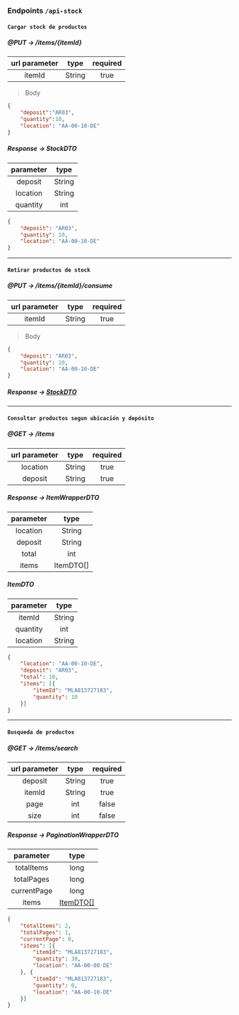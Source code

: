 ### **Endpoints** `/api-stock`
#### `Cargar stock de productos`
##### @PUT -> /items/{itemId}
| url parameter | type | required | 
| :---: | :---: | :---: |
| itemId | String | true |

> Body

```json
{
    "deposit":"AR03",
    "quantity":10,
    "location": "AA-00-10-DE"
}
```
##### Response -> StockDTO
| parameter     |   type | 
| :---:         |   :---: |
| deposit       |   String |
| location       | String |
| quantity    | int | 

```json
{
	"deposit": "AR03",
	"quantity": 10,
	"location": "AA-00-10-DE"
}
```
---
#### `Retirar productos de stock     `
##### @PUT -> /items/{itemId}/consume
| url parameter | type | required | 
| :---: | :---: | :---: |
| itemId | String | true |

> Body

```json
{
	"deposit": "AR03",
	"quantity": 10,
	"location": "AA-00-10-DE"
}
```
##### Response -> [StockDTO](#response---stockdto)

---

#### `Consultar productos segun ubicación y depósito`
##### @GET -> /items
| url parameter | type | required | 
| :---: | :---: | :---: |
| location | String | true |
| deposit | String | true |

##### Response -> ItemWrapperDTO
| parameter     |   type | 
| :---:         |   :---: |
| location       |   String |
| deposit       | String |
| total     | int | 
| items     | ItemDTO[] |

##### ItemDTO
| parameter     |   type | 
| :---:         |   :---: |
| itemId | String |
| quantity | int |
| location | String |

```json
{
	"location": "AA-00-10-DE",
	"deposit": "AR03",
	"total": 10,
	"items": [{
		"itemId": "MLA813727183",
		"quantity": 10
	}]
}
```
---

#### `Busqueda de productos`
##### @GET -> /items/search
| url parameter | type | required | 
| :---: | :---: | :---: |
| deposit | String | true |
| itemId | String | true |
| page | int | false |
| size | int | false |

##### Response -> PaginationWrapperDTO
| parameter     |   type | 
| :---:         |   :---: |
| totalItems       |   long |
| totalPages       | long |
| currentPage     | long | 
| items     | [ItemDTO[]](#itemdto) |

```json
{
	"totalItems": 2,
	"totalPages": 1,
	"currentPage": 0,
	"items": [{
		"itemId": "MLA813727183",
		"quantity": 30,
		"location": "AA-00-00-DE"
	}, {
		"itemId": "MLA813727183",
		"quantity": 0,
		"location": "AA-00-10-DE"
	}]
}
```
